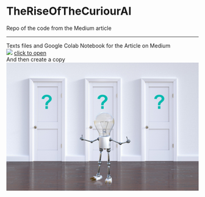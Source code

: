 # TheRiseOfTheCuriourAI
Repo of the code from the Medium article

---

Texts files and Google Colab Notebook for the Article on Medium
<br>
<img src="https://camo.githubusercontent.com/84f0493939e0c4de4e6dbe113251b4bfb5353e57134ffd9fcab6b8714514d4d1/68747470733a2f2f636f6c61622e72657365617263682e676f6f676c652e636f6d2f6173736574732f636f6c61622d62616467652e737667" width=150>
[click to open](https://colab.research.google.com/github/fabiomatricardi/TheRiseOfTheCuriourAI/blob/main/TheRiseOfTheCuriourAI.ipynb)
<br>
And then create a copy
<br>
<img src="https://github.com/fabiomatricardi/TheRiseOfTheCuriourAI/raw/main/question-mark-3839456_1920.jpg" width=700>
